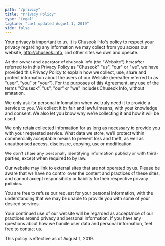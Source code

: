 ```yaml
---
path: "/privacy"
title: "Privacy Policy"
type: "Legal"
tagline: "Last updated August 1, 2019"
side: false
---
```



<p>Your privacy is important to us. It is Chuseok Info's policy to respect your privacy regarding any information we may collect from you across our website, <a href="http://chuseok.info" style="text-decoration:underline;">http://chuseok.info</a>, and other sites we own and operate.</p>
<p>As the owner and operator of chuseok.info (the "Website") hereafter referred to in this Privacy Policy as "Chuseok", "us", "our" or "we", we have provided this Privacy Policy to explain how we collect, use, share and protect information about the users of our Website (hereafter referred to as “user”, “you” or "your"). For the purposes of this Agreement, any use of the terms "Chuseok", "us", "our" or "we" includes Chuseok Info, without limitation.</p>
<p>We only ask for personal information when we truly need it to provide a service to you. We collect it by fair and lawful means, with your knowledge and consent. We also let you know why we’re collecting it and how it will be used.</p>
<p>We only retain collected information for as long as necessary to provide you with your requested service. What data we store, we’ll protect within commercially acceptable means to prevent loss and theft, as well as unauthorised access, disclosure, copying, use or modification.</p>
<p>We don’t share any personally identifying information publicly or with third-parties, except when required to by law.</p>
<p>Our website may link to external sites that are not operated by us. Please be aware that we have no control over the content and practices of these sites, and cannot accept responsibility or liability for their respective privacy policies.</p>
<p>You are free to refuse our request for your personal information, with the understanding that we may be unable to provide you with some of your desired services.</p>
<p>Your continued use of our website will be regarded as acceptance of our practices around privacy and personal information. If you have any questions about how we handle user data and personal information, feel free to contact us.</p>
<p>This policy is effective as of August 1, 2019.</p>

